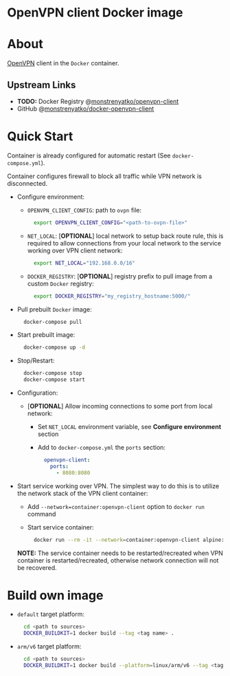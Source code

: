 OpenVPN client Docker image
===========================

About
=====

[OpenVPN](https://openvpn.net/) client in the `Docker` container.

Upstream Links
--------------
* **TODO:** Docker Registry @[monstrenyatko/openvpn-client](https://hub.docker.com/r/monstrenyatko/openvpn-client/)
* GitHub @[monstrenyatko/docker-openvpn-client](https://github.com/monstrenyatko/docker-openvpn-client)

Quick Start
===========

Container is already configured for automatic restart (See `docker-compose.yml`).

Container configures firewall to block all traffic while VPN network is disconnected.

* Configure environment:

  - `OPENVPN_CLIENT_CONFIG`: path to `ovpn` file:

    ```sh
      export OPENVPN_CLIENT_CONFIG="<path-to-ovpn-file>"
    ```
  - `NET_LOCAL`: [**OPTIONAL**] local network to setup back route rule,
  this is required to allow connections from your local network to the service working over VPN client network:

    ```sh
      export NET_LOCAL="192.168.0.0/16"
    ```
  - `DOCKER_REGISTRY`: [**OPTIONAL**] registry prefix to pull image from a custom `Docker` registry:

    ```sh
      export DOCKER_REGISTRY="my_registry_hostname:5000/"
    ```
* Pull prebuilt `Docker` image:

  ```sh
    docker-compose pull
  ```
* Start prebuilt image:

  ```sh
    docker-compose up -d
  ```
* Stop/Restart:

  ```sh
    docker-compose stop
    docker-compose start
  ```
* Configuration:

  - [**OPTIONAL**] Allow incoming connections to some port from local network:

    + Set `NET_LOCAL` environment variable, see **Configure environment** section
    + Add to `docker-compose.yml` the `ports` section:

      ```yaml
        openvpn-client:
          ports:
            - 8080:8080
      ```
* Start service working over VPN. The simplest way to do this is to utilize the network stack of
  the VPN client container:

  - Add `--network=container:openvpn-client` option to `docker run` command
  - Start service container:

    ```sh
      docker run --rm -it --network=container:openvpn-client alpine:3 /bin/sh
    ```

  **NOTE:** The service container needs to be restarted/recreated when VPN container is restarted/recreated,
  otherwise network connection will not be recovered.

Build own image
===============

* `default` target platform:

  ```sh
    cd <path to sources>
    DOCKER_BUILDKIT=1 docker build --tag <tag name> .
  ```
* `arm/v6` target platform:

  ```sh
    cd <path to sources>
    DOCKER_BUILDKIT=1 docker build --platform=linux/arm/v6 --tag <tag name> .
  ```
